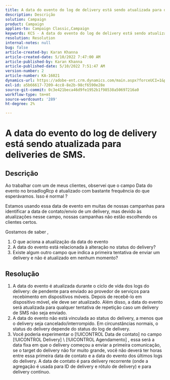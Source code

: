 ```yaml
---
title: A data do evento do log de delivery está sendo atualizada para deliveries de SMS.
description: Descrição
solution: Campaign
product: Campaign
applies-to: Campaign Classic,Campaign
keywords: KCS - A data do evento do log de delivery está sendo atualizada para deliveries de SMS.
resolution: Resolution
internal-notes: null
bug: false
article-created-by: Karan Khanna
article-created-date: 5/10/2022 7:47:00 AM
article-published-by: Karan Khanna
article-published-date: 5/10/2022 7:51:47 AM
version-number: 2
article-number: KA-16021
dynamics-url: https://adobe-ent.crm.dynamics.com/main.aspx?forceUCI=1&pagetype=entityrecord&etn=knowledgearticle&id=bdef875e-35d0-ec11-a7b5-00224809c556
exl-id: a5b66617-7209-4cc8-8e2b-98cf6590e28e
source-git-commit: 0c3e421beca46d9fe1952b1f98538a50697216a0
workflow-type: tm+mt
source-wordcount: '289'
ht-degree: 2%

---
```


# A data do evento do log de delivery está sendo atualizada para deliveries de SMS.

## Descrição


Ao trabalhar com um de meus clientes, observei que o campo Data do evento no broadlogRcp é atualizado com bastante frequência do que esperávamos. Isso é normal ?

Estamos usando essa data de evento em muitas de nossas campanhas para identificar a data de contato/envio de um delivery, mas devido às atualizações nesse campo, nossas campanhas não estão escolhendo os clientes certos.

Gostamos de saber ,
1. O que aciona a atualização da data do evento
2. A data do evento está relacionada à alteração no status do delivery?
3. Existe algum outro campo que indica a primeira tentativa de enviar um delivery e não é atualizado em nenhum momento?


## Resolução


1. A data do evento é atualizada durante o ciclo de vida dos logs do delivery: de pendente para enviado ao provedor de serviços para recebimento em dispositivos móveis. Depois de recebê-lo em dispositivo móvel, ele deve ser atualizado. Além disso, a data do evento será atualizada para qualquer tentativa de repetição caso um delivery de SMS não seja enviado.
2. A data do evento não está vinculada ao status do delivery, a menos que o delivery seja cancelado/interrompido. Em circunstâncias normais, o status do delivery depende do status do log de delivery.
3. Você poderia experimentar o [!UICONTROL Data de contato] no campo [!UICONTROL Delivery] \ [!UICONTROL Agendamento] , essa será a data fixa em que o delivery começou a enviar a primeira comunicação, se o target do delivery não for muito grande, você não deverá ter horas entre essa primeira data de contato e a data do evento dos últimos logs do delivery. A data de contato é para delivery recorrente (onde a agregação é usada para ID de delivery e rótulo de delivery) e para delivery contínuo.
